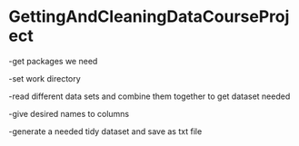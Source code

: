 # GettingAndCleaningDataCourseProject

-get packages we need

-set work directory

-read different data sets and combine them together to get dataset needed

-give desired names to columns

-generate a needed tidy dataset and save as txt file





